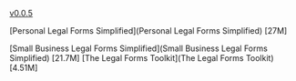 [v0.0.5](https://github.com/littleflute/Forms/edit/master/README.md)

[Personal Legal Forms Simplified](Personal Legal Forms Simplified) [27M]

[Small Business Legal Forms Simplified](Small Business Legal Forms Simplified) [21.7M]
[The Legal Forms Toolkit](The Legal Forms Toolkit) [4.51M]
